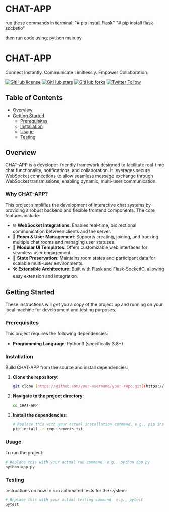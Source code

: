 # CHAT-APP
run these commands in terminal:
"# pip install Flask"
"# pip install flask-socketio"

then run code using:
python main.py

# CHAT-APP

Connect Instantly. Communicate Limitlessly. Empower Collaboration.

[![GitHub license](https://img.shields.io/badge/license-MIT-blue.svg)](https://github.com/your-username/your-repo/blob/main/LICENSE)
[![GitHub stars](https://img.shields.io/github/stars/your-username/your-repo.svg?style=social)](https://github.com/your-username/your-repo/stargazers)
[![GitHub forks](https://img.shields.io/github/forks/your-username/your-repo.svg?style=social)](https://github.com/your-username/your-repo/network)
[![Twitter Follow](https://img.shields.io/twitter/follow/your-twitter-handle?style=social)](https://twitter.com/your-twitter-handle)


## Table of Contents

* [Overview](#overview)
* [Getting Started](#getting-started)
    * [Prerequisites](#prerequisites)
    * [Installation](#installation)
    * [Usage](#usage)
    * [Testing](#testing)

## Overview

CHAT-APP is a developer-friendly framework designed to facilitate real-time chat functionality, notifications, and collaboration. It leverages secure WebSocket connections to allow seamless message exchange through WebSocket transmissions, enabling dynamic, multi-user communication.

### Why CHAT-APP?

This project simplifies the development of interactive chat systems by providing a robust backend and flexible frontend components. The core features include:

* 🌐 **WebSocket Integrations**: Enables real-time, bidirectional communication between clients and the server.
* 👥 **Room & User Management**: Supports creating, joining, and tracking multiple chat rooms and managing user statuses.
* 🎨 **Modular UI Templates**: Offers customizable web interfaces for seamless user engagement.
* 💾 **State Preservation**: Maintains room states and participant data for scalable multi-user environments.
* 🛠️ **Extensible Architecture**: Built with Flask and Flask-SocketIO, allowing easy extension and integration.

## Getting Started

These instructions will get you a copy of the project up and running on your local machine for development and testing purposes.

### Prerequisites

This project requires the following dependencies:

* **Programming Language**: Python3 (specifically 3.8+)

### Installation

Build CHAT-APP from the source and install dependencies:

1.  **Clone the repository**:

    ```bash
    git clone [https://github.com/your-username/your-repo.git](https://github.com/your-username/your-repo.git)
    ```

2.  **Navigate to the project directory**:

    ```bash
    cd CHAT-APP
    ```

3.  **Install the dependencies**:

    ```bash
    # Replace this with your actual installation command, e.g., pip install -r requirements.txt
    pip install -r requirements.txt
    ```

### Usage

To run the project:

```bash
# Replace this with your actual run command, e.g., python app.py
python app.py
```

### Testing

Instructions on how to run automated tests for the system:

```bash
# Replace this with your actual testing command, e.g., pytest
pytest
